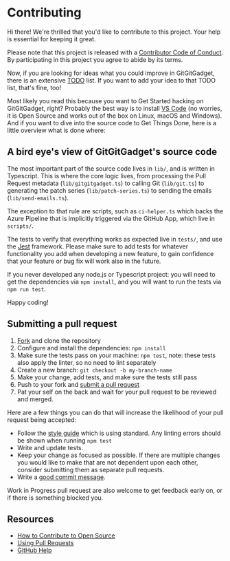 # Contributing

[fork]: /fork
[pr]: /compare
[style]: https://palantir.github.io/tslint/
[code-of-conduct]: CODE_OF_CONDUCT.md

Hi there! We're thrilled that you'd like to contribute to this project. Your help is essential for keeping it great.

Please note that this project is released with a [Contributor Code of Conduct][code-of-conduct]. By participating in this project you agree to abide by its terms.

Now, if you are looking for ideas what you could improve in GitGitGadget, there is an extensive [TODO](TODO) list. If you want to add your idea to that TODO list, that's fine, too!

Most likely you read this because you want to Get Started hacking on GitGitGadget, right? Probably the best way is to install [VS Code](https://code.visualstudio.com/) (no worries, it is Open Source and works out of the box on Linux, macOS and Windows).
And if you want to dive into the source code to Get Things Done, here is a little overview what is done where:

## A bird eye's view of GitGitGadget's source code

The most important part of the source code lives in `lib/`, and is written in Typescript. This is where the core logic lives, from processing the Pull Request metadata (`lib/gitgitgadget.ts`) to calling Git (`lib/git.ts`) to generating the patch series (`lib/patch-series.ts`) to sending the emails (`lib/send-emails.ts`).

The exception to that rule are scripts, such as `ci-helper.ts` which backs the Azure Pipeline that is implicitly triggered via the GitHub App, which live in `scripts/`.

The tests to verify that everything works as expected live in `tests/`, and use the [Jest](https://facebook.github.io/jest/) framework. Please make sure to add tests for whatever functionality you add when developing a new feature, to gain confidence that your feature or bug fix will work also in the future.

If you never developed any node.js or Typescript project: you will need to get the dependencies via `npm install`, and you will want to run the tests via `npm run test`.

Happy coding!

## Submitting a pull request

1. [Fork][fork] and clone the repository
1. Configure and install the dependencies: `npm install`
1. Make sure the tests pass on your machine: `npm test`, note: these tests also apply the linter, so no need to lint separately
1. Create a new branch: `git checkout -b my-branch-name`
1. Make your change, add tests, and make sure the tests still pass
1. Push to your fork and [submit a pull request][pr]
1. Pat your self on the back and wait for your pull request to be reviewed and merged.

Here are a few things you can do that will increase the likelihood of your pull request being accepted:

- Follow the [style guide][style] which is using standard. Any linting errors should be shown when running `npm test`
- Write and update tests.
- Keep your change as focused as possible. If there are multiple changes you would like to make that are not dependent upon each other, consider submitting them as separate pull requests.
- Write a [good commit message](http://tbaggery.com/2008/04/19/a-note-about-git-commit-messages.html).

Work in Progress pull request are also welcome to get feedback early on, or if there is something blocked you.

## Resources

- [How to Contribute to Open Source](https://opensource.guide/how-to-contribute/)
- [Using Pull Requests](https://help.github.com/articles/about-pull-requests/)
- [GitHub Help](https://help.github.com)
